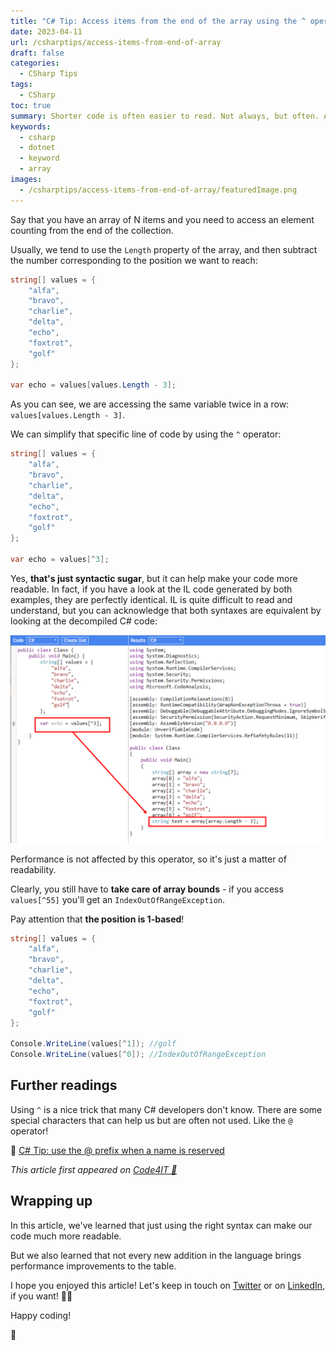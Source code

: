 ```yaml
---
title: "C# Tip: Access items from the end of the array using the ^ operator"
date: 2023-04-11
url: /csharptips/access-items-from-end-of-array
draft: false
categories:
  - CSharp Tips
tags:
  - CSharp
toc: true
summary: Shorter code is often easier to read. Not always, but often. And the `^` operator can make your code easier to read and less error-prone
keywords:
  - csharp
  - dotnet
  - keyword
  - array
images:
  - /csharptips/access-items-from-end-of-array/featuredImage.png
---
```


Say that you have an array of N items and you need to access an element counting from the end of the collection.

Usually, we tend to use the `Length` property of the array, and then subtract the number corresponding to the position we want to reach:

```cs
string[] values = {
    "alfa",
    "bravo",
    "charlie",
    "delta",
    "echo",
    "foxtrot",
    "golf"
};

var echo = values[values.Length - 3];
```

As you can see, we are accessing the same variable twice in a row: `values[values.Length - 3]`.

We can simplify that specific line of code by using the `^` operator:

```cs
string[] values = {
    "alfa",
    "bravo",
    "charlie",
    "delta",
    "echo",
    "foxtrot",
    "golf"
};

var echo = values[^3];
```

Yes, **that's just syntactic sugar**, but it can help make your code more readable. In fact, if you have a look at the IL code generated by both examples, they are perfectly identical. IL is quite difficult to read and understand, but you can acknowledge that both syntaxes are equivalent by looking at the decompiled C# code:

![C# decompiled code](./decompiled.png)

Performance is not affected by this operator, so it's just a matter of readability.

Clearly, you still have to **take care of array bounds** - if you access `values[^55]` you'll get an `IndexOutOfRangeException`.

Pay attention that **the position is 1-based**!

```cs
string[] values = {
    "alfa",
    "bravo",
    "charlie",
    "delta",
    "echo",
    "foxtrot",
    "golf"
};

Console.WriteLine(values[^1]); //golf
Console.WriteLine(values[^0]); //IndexOutOfRangeException
```

## Further readings

Using `^` is a nice trick that many C# developers don't know. There are some special characters that can help us but are often not used. Like the `@` operator!

🔗 [C# Tip: use the @ prefix when a name is reserved](https://www.code4it.dev/csharptips/use-at-symbol-prefix/)

_This article first appeared on [Code4IT 🐧](https://www.code4it.dev/)_

## Wrapping up

In this article, we've learned that just using the right syntax can make our code much more readable.

But we also learned that not every new addition in the language brings performance improvements to the table.

I hope you enjoyed this article! Let's keep in touch on [Twitter](https://twitter.com/BelloneDavide) or on [LinkedIn](https://www.linkedin.com/in/BelloneDavide/), if you want! 🤜🤛

Happy coding!

🐧
